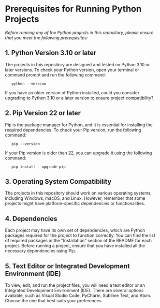 # Prerequisites for Running Python Projects

_Before running any of the Python projects in this repository, please ensure that you meet the following prerequisites:_

## 1. **Python Version 3.10 or later**

The projects in this repository are designed and tested on Python 3.10 or later versions. To check your Python version, open your terminal or command prompt and run the following command:

       python --version

If you have an older version of Python installed, could you consider upgrading to Python 3.10 or a later version to ensure project compatibility?

## 2. **Pip Version 22 or later**

Pip is the package manager for Python, and it is essential for installing the required dependencies. To check your Pip version, run the following command:

       pip --version

If your Pip version is older than 22, you can upgrade it using the following command:

       pip install --upgrade pip

## 3. **Operating System Compatibility**

The projects in this repository should work on various operating systems, including Windows, macOS, and Linux. However, remember that some projects might have platform-specific dependencies or functionalities.

## 4. **Dependencies**

Each project may have its own set of dependencies, which are Python packages required for the project to function correctly. You can find the list of required packages in the "Installation" section of the README for each project. Before running a project, ensure that you have installed all the necessary dependencies using Pip.

## 5. **Text Editor or Integrated Development Environment (IDE)**

To view, edit, and run the project files, you will need a text editor or an Integrated Development Environment (IDE). There are several options available, such as Visual Studio Code, PyCharm, Sublime Text, and Atom. Choose the one that best suits your preferences.


   
